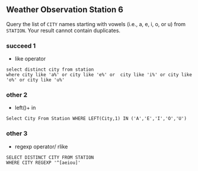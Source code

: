 ## Weather Observation Station 6

Query the list of `CITY` names starting with vowels (i.e., a, e, i, o, or u) from `STATION`. Your result cannot contain duplicates.

### succeed 1 
* like operator

```mysql
select distinct city from station 
where city like 'a%' or city like 'e%' or  city like 'i%' or city like 'o%' or city like 'u%' 
```

### other 2
* left()+ in
```mysql
Select City From Station WHERE LEFT(City,1) IN ('A','E','I','O','U')
```
### other 3 
* regexp operator/ rlike
```mysql
SELECT DISTINCT CITY FROM STATION
WHERE CITY REGEXP '^[aeiou]'
```
